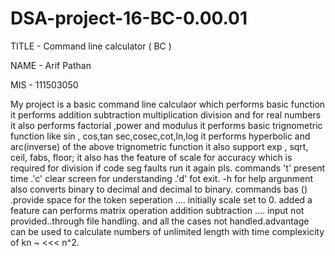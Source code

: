 # DSA-project-16-BC-0.00.01
TITLE - Command line calculator ( BC )

NAME - Arif Pathan

MIS - 111503050

My project is a basic command line calculaor which performs basic function 
it performs addition subtraction multiplication division and for real numbers
it also performs factorial ,power and modulus
it performs basic trignometric function like sin , cos,tan sec,cosec,cot,ln,log
it performs hyperbolic and arc(inverse) of the above trignometric function
it also support exp , sqrt, ceil, fabs, floor;
it also has the feature of scale for accuracy
which is required for division
if code seg faults run it again pls.
commands 't' present time .'c' clear screen for understanding .'d' fot exit. -h for help argunment 
also converts binary to decimal and decimal to binary. commands bas () .provide space for the token seperation ....
initially scale set to 0.
added a feature can performs matrix operation addition subtraction .... input not provided..through file handling.
and all the cases not handled.advantage can be used to calculate numbers of unlimited length with time complexicity of kn ~ <<< n^2.
